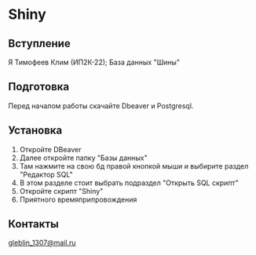 # Shiny
## Вступление
Я Тимофеев Клим (ИП2К-22); База данных "Шины"
## Подготовка
Перед началом работы скачайте Dbeaver и Postgresql.
## Установка
1) Откройте DBeaver
2) Далее откройте папку "Базы данных"
3) Там нажмите на свою бд правой кнопкой мыши и выбирите раздел "Редактор SQL"
4) В этом разделе стоит выбрать подраздел "Открыть SQL скрипт"
5) Откройте скрипт "Shiny"
6) Приятного времяприпровождения
## Контакты 
gleblin_1307@mail.ru
